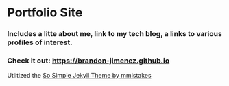 # Portfolio Site
### Includes a litte about me, link to my tech blog, a links to various profiles of interest.
### Check it out: https://brandon-jimenez.github.io
Utlitized the [So Simple Jekyll Theme by mmistakes](https://github.com/mmistakes/so-simple-theme)
